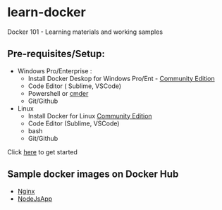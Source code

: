 # learn-docker
 Docker 101 - Learning materials and working samples
 
 ## Pre-requisites/Setup:
 - Windows Pro/Enterprise :
    - Install Docker Deskop for Windows Pro/Ent - [Community Edition](https://hub.docker.com/editions/community/docker-ce-desktop-windows)
    - Code Editor ( Sublime, VSCode)
    - Powershell or [cmder](https://cmder.net/)
    - Git/Github
 - Linux
    - Install Docker for Linux [Community Edition](https://get.docker.com/)
    - Code Editor (Sublime, VSCode)
    - bash
    - Git/Github
    
Click [here](docker-101.md) to get started

## Sample docker images on Docker Hub

- [Nginx](https://hub.docker.com/r/ssaibaba79/nginx)
- [NodeJsApp](https://hub.docker.com/r/ssaibaba79/testnodeapp)

